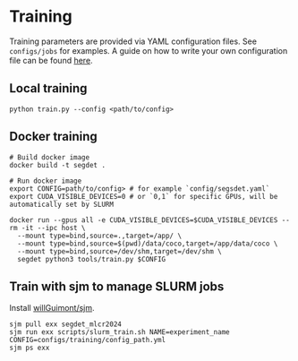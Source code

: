 # Training

Training parameters are provided via YAML configuration files. See `configs/jobs` for examples.
A guide on how to write your own configuration file can be found [here](CONFIGURATION.md).

## Local training

```shell
python train.py --config <path/to/config>
```

## Docker training

```shell
# Build docker image
docker build -t segdet .

# Run docker image
export CONFIG=path/to/config> # for example `config/segsdet.yaml`
export CUDA_VISIBLE_DEVICES=0 # or `0,1` for specific GPUs, will be automatically set by SLURM

docker run --gpus all -e CUDA_VISIBLE_DEVICES=$CUDA_VISIBLE_DEVICES --rm -it --ipc host \
  --mount type=bind,source=.,target=/app/ \
  --mount type=bind,source=$(pwd)/data/coco,target=/app/data/coco \
  --mount type=bind,source=/dev/shm,target=/dev/shm \
  segdet python3 tools/train.py $CONFIG
```

## Train with sjm to manage SLURM jobs

Install [willGuimont/sjm](https://github.com/willGuimont/sjm).

```shell
sjm pull exx segdet_mlcr2024
sjm run exx scripts/slurm_train.sh NAME=experiment_name CONFIG=configs/training/config_path.yml
sjm ps exx
```
